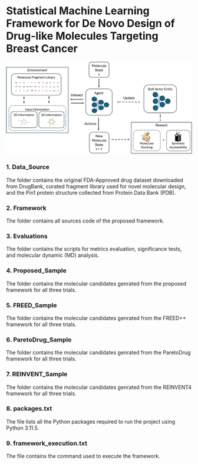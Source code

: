 # Statistical Machine Learning Framework for De Novo Design of Drug-like Molecules Targeting Breast Cancer
![My Image](model_architecture.png)
### 1. Data_Source
The folder contains the original FDA-Approved drug dataset downloaded from DrugBank, curated fragment library used for novel molecular design, and the Pin1 protein structure collected from Protein Data Bank (PDB).
### 2. Framework
The folder contains all sources code of the proposed framework.
### 3. Evaluations
The folder contains the scripts for metrics evaluation, significance tests, and molecular dynamic (MD) analysis.
### 4. Proposed_Sample
The folder contains the molecular candidates genrated from the proposed framework for all three trials. 
### 5. FREED_Sample
The folder contains the molecular candidates genrated from the FREED++ framework for all three trials.
### 6. ParetoDrug_Sample
The folder contains the molecular candidates genrated from the ParetoDrug framework for all three trials.
### 7. REINVENT_Sample
The folder contains the molecular candidates genrated from the REINVENT4 framework for all three trials.
### 8. packages.txt
The file lists all the Python packages required to run the project using Python 3.11.5.
### 9. framework_execution.txt
The file contains the command used to execute the framework.
